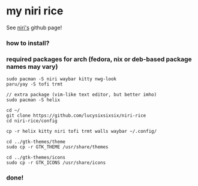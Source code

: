 # my niri rice
See [niri's](https://github.com/YaLTeR/niri) github page!


### how to install?

### required packages for arch (fedora, nix or deb-based package names may vary)
```
sudo pacman -S niri waybar kitty nwg-look
paru/yay -S tofi trmt

// extra package (vim-like text editor, but better imho)
sudo pacman -S helix
```

```
cd ~/
git clone https://github.com/lucysixsixsix/niri-rice
cd niri-rice/config

cp -r helix kitty niri tofi trmt walls waybar ~/.config/

cd ../gtk-themes/theme
sudo cp -r GTK_THEME /usr/share/themes

cd ../gtk-themes/icons
sudo cp -r GTK_ICONS /usr/share/icons
```
### done!
